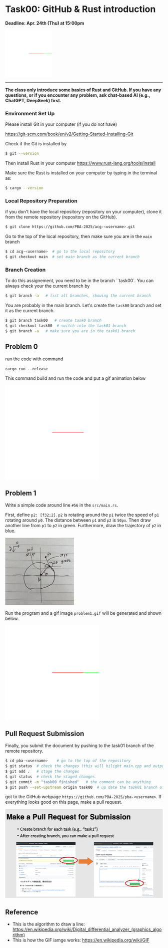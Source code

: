 # Task00: GitHub & Rust introduction

**Deadline: Apr. 24th (Thu) at 15:00pm**

![](thumbnail.gif)

----

**The class only introduce some basics of Rust and GitHub. If you have any questions, or if you encounter any problem, ask chat-based AI (e.g., ChatGPT, DeepSeek) first.**

### Environment Set Up

Please install Git in your computer (if you do not have)

https://git-scm.com/book/en/v2/Getting-Started-Installing-Git

Check if the Git is installed by

```bash
$ git --version
```

Then install Rust in your computer
https://www.rust-lang.org/tools/install

Make sure the Rust is installed on your computer by typing in the terminal as:

```bash
$ cargo --version
```

### Local Repository Preparation

if you don't have the local repository (repository on your computer), clone it from the remote repository (repository on the GitHub).

```bash
$ git clone https://github.com/PBA-2025/acg-<username>.git
```

Go to the top of the local repository, then make sure you are in the `main` branch

```bash
$ cd acg-<username>  # go to the local repository
$ git checkout main  # set main branch as the current branch
```

### Branch Creation

To do this assignement, you need to be in the branch ``task00`. You can always check your the current branch by

```bash
$ git branch -a   # list all branches, showing the current branch 
```
You are probably in the main branch. Let's create the `task00` branch and set it as the current branch.

```bash
$ git branch task00   # create task0 branch
$ git checkout task00  # switch into the task01 branch
$ git branch -a   # make sure you are in the task01 branch
```


## Problem 0

run the code with command

`cargo run --release`

This command build and run the code and put a gif animation below

![](problem0.gif)


## Problem 1

Write a simple code around line `#56` in the `src/main.rs`.  

First, define `p2: [f32;2]`. `p2` is rotating around the `p1` twice the speed of `p1` rotating around `p0`. The distance between `p1` and `p2` is `50px`. Then draw another line from `p1` to `p2` in green. Furthermore, draw the trajectory of `p2` in blue.

![](problem1.jpg)

Run the program and a gif image `problem1.gif` will be generated and shown below.

![](problem1.gif)

## Pull Request Submission

Finally, you submit the document by pushing to the task01 branch of the remote repository.

```bash
$ cd pba-<username>    # go to the top of the repository
$ git status  # check the changes (this will hilight main.cpp and output.png)
$ git add .   # stage the changes
$ git status  # check the staged changes
$ git commit -m "task00 finished"   # the comment can be anything
$ git push --set-upstream origin task00  # up date the task01 branch of the remote repository

```
got to the GitHub webpage `https://github.com/PBA-2025/pba-<username>`. If everything looks good on this page, make a pull request.

![](../doc/pullrequest.png)


## Reference


- This is the algorithm to draw a line: https://en.wikipedia.org/wiki/Digital_differential_analyzer_(graphics_algorithm)
- This is how the GIF iamge works: https://en.wikipedia.org/wiki/GIF

